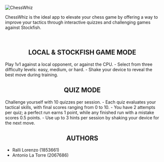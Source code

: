 ![ChessWhiz](https://github.com/LRalli/ChessWhiz/blob/master/docs/ChessWhiz.png)

ChessWhiz is the ideal app to elevate your chess game by offering a way to improve your tactics through interactive quizzes and challenging games against Stockfish.

<br>

<h2 align="center">LOCAL & STOCKFISH GAME MODE</h2>
Play 1v1 against a local opponent, or against the CPU.
  - Select from three difficulty levels: easy, medium, or hard.
  - Shake your device to reveal the best move during training.

  <br>

<h2 align="center">QUIZ MODE</h2>
Challenge yourself with 10 quizzes per session.
  - Each quiz evaluates your tactical skills, with final scores ranging from 0 to 10.
  - You have 2 attempts per quiz; a perfect run earns 1 point, while any finished run with a mistake scores 0.5 points.
  - Use up to 3 hints per session by shaking your device for the next move.

  <br>

  <h2 align="center">AUTHORS</h2>
  
  - Ralli Lorenzo (1853661)
  - Antonio La Torre (2067686)

